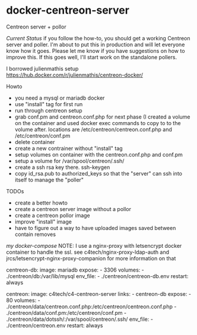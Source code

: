 # docker-centreon-server
Centreon server + pollor

*Current Status*
if you follow the how-to, you should get a working Centreon server and poller. I'm about to put this in production and will let everyone know how it goes. Please let me know if you have suggestions on how to improve this. If this goes well, I'll start work on the standalone pollers.


I borrowed julienmathis setup https://hub.docker.com/r/julienmathis/centreon-docker/

Howto
* you need a mysql or mariadb docker
* use "install" tag for first run
* run through centreon setup
* grab conf.pm and centreon.conf.php for next phase (I created a volume on the container 
      and used docker exec commands to copy to to the volume after. locations are 
      /etc/centreon/centreon.conf.php and /etc/centreon/conf.pm
* delete container
* create a new contrainer without "install" tag
* setup volumes on container with the centreon.conf.php and conf.pm
* setup a volume for /var/spool/centreon/.ssh/
* create a ssh rsa key there. ssh-keygen
* copy id_rsa.pub to authorized_keys so that the "server" can ssh into itself to manage the "poller"

TODOs
* create a better howto
* create a centreon server image without a pollor
* create a centreon pollor image
* improve "install" image
* have to figure out a way to have uploaded images saved between contain removes

*my docker-compose*
NOTE: I use a nginx-proxy with letsencrypt docker container to handle the ssl. see c4tech/nginx-proxy-ldap-auth and jrcs/letsencrypt-nginx-proxy-companion for more information on that

centreon-db:
  image: mariadb
  expose:
    - 3306
  volumes:
    - ./centreon/db:/var/lib/mysql
  env_file: 
    - ./centreon/centreon-db.env
  restart: always

centreon:
  image: c4tech/c4-centreon-server
  links:
    - centreon-db
  expose:
    - 80
  volumes:
    - ./centreon/data/centreon.conf.php:/etc/centreon/centreon.conf.php
    - ./centreon/data/conf.pm:/etc/centreon/conf.pm
    - ./centreon/data/dotssh/:/var/spool/centreon/.ssh/
  env_file:
    - ./centreon/centreon.env
  restart: always
